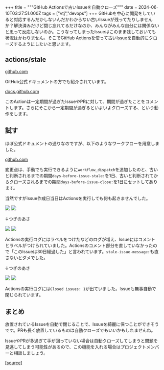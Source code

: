 +++
title = """GitHub Actionsで古いIssueを自動クローズ"""
date = 2024-06-10T03:27:51.000Z
tags = ["vtj","devops"]
+++
GitHubを中心に開発をしていると対応するんだかしないんだかわからない古いIssueが残ってたりしませんか？解決済みだけど閉じ忘れてるだけなのか、みんながみんな自分には関係ないと思って反応しないのか。こうなってしまったIssueはこのまま残しておいても状況はかわりません。そこでGitHub Actionsを使って古いIssueを自動的にクローズするようにしたいと思います。

actions/stale
-------------

[github.com](https://github.com/actions/stale)

GitHub公式ドキュメントの方でも紹介されています。

[docs.github.com](https://docs.github.com/ja/actions/managing-issues-and-pull-requests/closing-inactive-issues)

このActionは一定期間が過ぎたIssueやPRに対して、期間が過ぎたことをコメントします。さらにそこから一定期間が過ぎるといよいよクローズする、という動作をします。

試す
--

ほぼ公式ドキュメントの通りなのですが、以下のようなワークフローを用意しました。

[github.com](https://github.com/VirtualTech-DevOps/close-inactive-issues-demo/blob/main/.github/workflows/close-inactive-issues.yaml)

変更点は、手動でも実行できるように`workflow_dispatch`を追加したのと、古いと判断されるまでの期間`days-before-issue-stale:`を1日、古いと判断されてからクローズされるまでの期間`days-before-issue-close:`を1日にセットしてあります。

当然ですがIssue作成日当日はActionsを実行しても何も起きませんでした。

![](https://cdn-ak.f.st-hatena.com/images/fotolife/v/virtualtech/20240610/20240610122753.png) ![](https://cdn-ak.f.st-hatena.com/images/fotolife/v/virtualtech/20240610/20240610122755.png)

↓つぎのあさ

![](https://cdn-ak.f.st-hatena.com/images/fotolife/v/virtualtech/20240610/20240610122758.png) ![](https://cdn-ak.f.st-hatena.com/images/fotolife/v/virtualtech/20240610/20240610122801.png)

Actionsの実行ログにはラベルをつけたなどのログが増え、Issueにはコメントとラベルがつけられていました。Actionsのコメント部分を直していなかったので「このIssueは30日経過した」と言われています。`stale-issue-message:`も直さないとダメでした。

↓つぎのあさ

![](https://cdn-ak.f.st-hatena.com/images/fotolife/v/virtualtech/20240610/20240610122808.png) ![](https://cdn-ak.f.st-hatena.com/images/fotolife/v/virtualtech/20240610/20240610122804.png)

Actionsの実行ログには`Closed issues: 1`が出ていました。Issueも無事自動で閉じられています。

まとめ
---

放置されているIssueを自動で閉じることで、Issueを綺麗に保つことができそうです。PRも長く放置しているものは自動クローズでもいいかもしれませんね。

IssueやPRが多過ぎて手が回っていない場合は自動クローズしてしまうと問題を見逃してしまう可能性があるので、この機能を入れる場合はプロジェクトメンバーと相談しましょう。

[[source]](https://devops-blog.virtualtech.jp/entry/20240610/1717990071)
